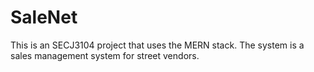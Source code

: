 # SaleNet
This is an SECJ3104 project that uses the MERN stack. The system is a sales management system for street vendors.
